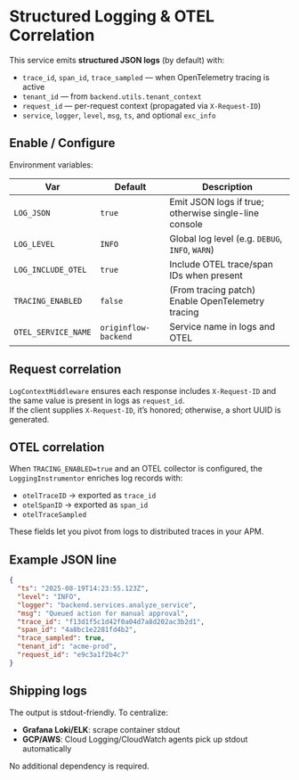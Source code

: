 # Structured Logging & OTEL Correlation

This service emits **structured JSON logs** (by default) with:

- `trace_id`, `span_id`, `trace_sampled` — when OpenTelemetry tracing is active  
- `tenant_id` — from `backend.utils.tenant_context`  
- `request_id` — per-request context (propagated via `X-Request-ID`)  
- `service`, `logger`, `level`, `msg`, `ts`, and optional `exc_info`

## Enable / Configure

Environment variables:

| Var | Default | Description |
|---|---|---|
| `LOG_JSON` | `true` | Emit JSON logs if true; otherwise single-line console |
| `LOG_LEVEL` | `INFO` | Global log level (e.g. `DEBUG`, `INFO`, `WARN`) |
| `LOG_INCLUDE_OTEL` | `true` | Include OTEL trace/span IDs when present |
| `TRACING_ENABLED` | `false` | (From tracing patch) Enable OpenTelemetry tracing |
| `OTEL_SERVICE_NAME` | `originflow-backend` | Service name in logs and OTEL |

## Request correlation

`LogContextMiddleware` ensures each response includes `X-Request-ID` and the same value is present in logs as `request_id`.  
If the client supplies `X-Request-ID`, it’s honored; otherwise, a short UUID is generated.

## OTEL correlation

When `TRACING_ENABLED=true` and an OTEL collector is configured, the `LoggingInstrumentor` enriches log records with:

- `otelTraceID` → exported as `trace_id`  
- `otelSpanID` → exported as `span_id`  
- `otelTraceSampled`

These fields let you pivot from logs to distributed traces in your APM.

## Example JSON line

```json
{
  "ts": "2025-08-19T14:23:55.123Z",
  "level": "INFO",
  "logger": "backend.services.analyze_service",
  "msg": "Queued action for manual approval",
  "trace_id": "f13d1f5c1d42f0a04d7a8d202ac3b2d1",
  "span_id": "4a8bc1e2281fd4b2",
  "trace_sampled": true,
  "tenant_id": "acme-prod",
  "request_id": "e9c3a1f2b4c7"
}
```

## Shipping logs

The output is stdout-friendly. To centralize:

- **Grafana Loki/ELK**: scrape container stdout  
- **GCP/AWS**: Cloud Logging/CloudWatch agents pick up stdout automatically

No additional dependency is required.
